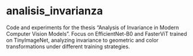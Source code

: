 # analisis_invarianza
Code and experiments for the thesis “Analysis of Invariance in Modern Computer Vision Models”. Focus on EfficientNet-B0 and FasterViT trained on TinyImageNet, analyzing invariance to geometric and color transformations under different training strategies.

